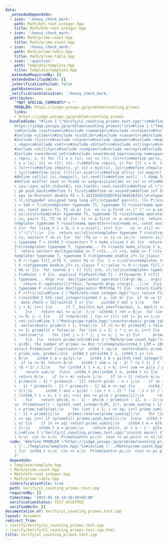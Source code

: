 ```yaml
---
data:
  _extendedDependsOn:
  - icon: ':heavy_check_mark:'
    path: Math/kth-root-integer.hpp
    title: Math/kth-root-integer.hpp
  - icon: ':heavy_check_mark:'
    path: Math/prime-count.hpp
    title: Math/prime-count.hpp
  - icon: ':heavy_check_mark:'
    path: Math/prime-table.hpp
    title: Math/prime-table.hpp
  - icon: ':question:'
    path: Template/template.hpp
    title: Template/template.hpp
  _extendedRequiredBy: []
  _extendedVerifiedWith: []
  _isVerificationFailed: false
  _pathExtension: cpp
  _verificationStatusIcon: ':heavy_check_mark:'
  attributes:
    '*NOT_SPECIAL_COMMENTS*': ''
    PROBLEM: https://judge.yosupo.jp/problem/counting_primes
    links:
    - https://judge.yosupo.jp/problem/counting_primes
  bundledCode: "#line 1 \"Verify/LC_counting_primes.test.cpp\"\n#define PROBLEM \"\
    https://judge.yosupo.jp/problem/counting_primes\"\n\n#line 1 \"Template/template.hpp\"\
    \n#include <iostream>\n#include <iomanip>\n#include <cstdio>\n#include <cmath>\n\
    #include <ctime>\n#include <cstdlib>\n#include <cassert>\n#include <vector>\n\
    #include <list>\n#include <stack>\n#include <queue>\n#include <deque>\n#include\
    \ <map>\n#include <set>\n#include <bitset>\n#include <string>\n#include <algorithm>\n\
    #include <utility>\n#include <complex>\n#include <array>\n#include <random>\n\
    #include <unordered_set>\n#include <unordered_map>\nusing namespace std;\n\n#define\
    \ rep(x, s, t) for (ll x = (s); (x) <= (t); (x)++)\n#define per(x, s, t) for (ll\
    \ x = (s); (x) >= (t); (x)--)\n#define reps(x, s) for (ll x = 0; (x) < (ll)(s).size();\
    \ (x)++)\n#define chmin(x, y) (x) = min((x), (y))\n#define chmax(x, y) (x) = max((x),\
    \ (y))\n#define sz(x) ((ll)(x).size())\n#define all(x) (x).begin(), (x).end()\n\
    #define rall(x) (x).rbegin(), (x).rend()\n#define outl(...) dump_func(__VA_ARGS__)\n\
    #define outf(x) cout << fixed << setprecision(16) << (x) << nl\n#define fastio\
    \ ios::sync_with_stdio(0); cin.tie(0); cout.tie(0)\n#define nl \"\\n\"\n#define\
    \ pb push_back\n#define fi first\n#define se second\n#define inf 2e18\n#define\
    \ eps 1e-9\nconst double PI = 3.1415926535897932384626433;\n\ntypedef long long\
    \ ll;\ntypedef unsigned long long ull;\ntypedef pair<ll, ll> P;\n\nconst int mod\
    \ = 1e9 + 7;\n\ntemplate< typename T1, typename T2 >\nostream& operator<<(ostream&\
    \ os, const pair< T1, T2 >& p) {\n  os << p.first << \" \" << p.second;\n  return\
    \ os;\n}\n\ntemplate< typename T1, typename T2 >\nistream& operator>>(istream&\
    \ is, pair< T1, T2 >& p) {\n  is >> p.first >> p.second;\n  return is;\n}\n\n\
    template< typename T >\nostream& operator<<(ostream& os, const vector< T >& v)\
    \ {\n  for (size_t i = 0; i < v.size(); i++) {\n    os << v[i] << (i + 1 != v.size()?\"\
    \ \":\"\");\n  }\n  return os;\n}\n\ntemplate< typename T >\nistream& operator>>(istream&\
    \ is, vector< T >& v) {\n  for (T& in : v) is >> in;\n  return is;\n}\n\ntemplate<\
    \ typename T = int64_t >\nvector< T > make_v(size_t a) {\n  return vector< T >(a);\n\
    }\n\ntemplate< typename T, typename... Ts >\nauto make_v(size_t a, Ts... ts) {\n\
    \  return vector< decltype(make_v< T >(ts...)) >(a, make_v< T >(ts...));\n}\n\n\
    template< typename T, typename V >\ntypename enable_if< is_class< T >::value ==\
    \ 0 >::type fill_v(T& t, const V& v) {\n  t = v;\n}\n\ntemplate< typename T, typename\
    \ V >\ntypename enable_if< is_class< T >::value != 0 >::type fill_v(T& t, const\
    \ V& v) {\n  for (auto& e : t) fill_v(e, v);\n}\n\ntemplate< typename F >\nstruct\
    \ FixPoint : F {\n  explicit FixPoint(F&& f) : F(forward< F >(f)) {}\n\n  template<\
    \ typename... Args >\n  decltype(auto) operator()(Args &&... args) const {\n \
    \   return F::operator()(*this, forward< Args >(args)...);\n  }\n};\n\ntemplate<\
    \ typename F >\ninline decltype(auto) MFP(F&& f) {\n  return FixPoint< F >{forward<\
    \ F >(f)};\n}\n#line 1 \"Math/kth-root-integer.hpp\"\n// return floor( a^(1/k)\
    \ )\nuint64_t kth_root_integer(uint64_t a, int k) {\n  if (k == 1) return a;\n\
    \  auto check = [&](uint32_t x) {\n    uint64_t mul = 1;\n    for (int j = 0;\
    \ j < k; j++) {\n      if (__builtin_mul_overflow(mul, x, &mul)) return false;\n\
    \    }\n    return mul <= a;\n  };\n  uint64_t ret = 0;\n  for (int i = 31; i\
    \ >= 0; i--) {\n    if (check(ret | (1u << i))) ret |= 1u << i;\n  }\n  return\
    \ ret;\n}\n#line 1 \"Math/prime-table.hpp\"\nvector<bool> prime_table(int n) {\n\
    \  vector<bool> prime(n + 1, true);\n  if (n >= 0) prime[0] = false;\n  if (n\
    \ >= 1) prime[1] = false;\n  for (int i = 2; i * i <= n; i++) {\n    if (!prime[i])\
    \ continue;\n    for (int j = i * i; j <= n; j += i) {\n      prime[j] = false;\n\
    \    }\n  }\n  return prime;\n}\n#line 3 \"Math/prime-count.hpp\"\n\n/**\n * return\
    \ pi(N), the number of primes <= N\n */\ntemplate<int64_t LIM = 100000000000LL>\n\
    struct PrimeCount {\nprivate:\n  int64_t sq;\n  vector<bool> prime;\n  vector<int64_t>\
    \ prime_sum, primes;\n\n  int64_t p2(int64_t x, int64_t y) {\n    if (x < 4) return\
    \ 0;\n    int64_t a = pi(y);\n    int64_t b = pi(kth_root_integer(x, 2));\n  \
    \  if (a >= b) return 0;\n    int64_t sum = (a - 2) * (a + 1) / 2 - (b - 2) *\
    \ (b + 1) / 2;\n    for (int64_t i = a; i < b; i++) sum += pi(x / primes[i]);\n\
    \    return sum;\n  }\n\n  int64_t phi(int64_t m, int64_t n) {\n    if (m < 1)\
    \ return 0;\n    if (n > m) return 1;\n    if (n < 1) return m;\n    if (m <=\
    \ primes[n - 1] * primes[n - 1]) return pi(m) - n + 1;\n    if (m <= primes[n\
    \ - 1] * primes[n - 1] * primes[n - 1] && m <= sq) {\n      int64_t sx = pi(kth_root_integer(m,\
    \ 2));\n      int64_t ans = pi(m) - (sx + n - 2) * (sx - n + 1) / 2;\n      for\
    \ (int64_t i = n; i < sx; ++i) ans += pi(m / primes[i]);\n      return ans;\n\
    \    }\n    return phi(m, n - 1) - phi(m / primes[n - 1], n - 1);\n  }\n\npublic:\n\
    \n  PrimeCount() : sq(kth_root_integer(LIM, 2)), prime_sum(sq + 1) {\n    prime\
    \ = prime_table(sq);\n    for (int i = 1; i <= sq; i++) prime_sum[i] = prime_sum[i\
    \ - 1] + prime[i];\n    primes.reserve(prime_sum[sq]);\n    for (int i = 1; i\
    \ <= sq; i++) if (prime[i]) primes.push_back(i);\n  }\n\n  int64_t pi(int64_t\
    \ n) {\n    if (n <= sq) return prime_sum[n];\n    int64_t m = kth_root_integer(n,\
    \ 3);\n    int64_t a = pi(m);\n    return phi(n, a) + a - 1 - p2(n, m);\n  }\n\
    };\n#line 5 \"Verify/LC_counting_primes.test.cpp\"\n\nint main() {\n  int64_t\
    \ n;\n  cin >> n;\n  PrimeCount<> pc;\n  cout << pc.pi(n) << nl;\n}\n"
  code: "#define PROBLEM \"https://judge.yosupo.jp/problem/counting_primes\"\n\n#include\
    \ \"../Template/template.hpp\"\n#include \"../Math/prime-count.hpp\"\n\nint main()\
    \ {\n  int64_t n;\n  cin >> n;\n  PrimeCount<> pc;\n  cout << pc.pi(n) << nl;\n\
    }"
  dependsOn:
  - Template/template.hpp
  - Math/prime-count.hpp
  - Math/kth-root-integer.hpp
  - Math/prime-table.hpp
  isVerificationFile: true
  path: Verify/LC_counting_primes.test.cpp
  requiredBy: []
  timestamp: '2022-05-18 14:20:49+02:00'
  verificationStatus: TEST_ACCEPTED
  verifiedWith: []
documentation_of: Verify/LC_counting_primes.test.cpp
layout: document
redirect_from:
- /verify/Verify/LC_counting_primes.test.cpp
- /verify/Verify/LC_counting_primes.test.cpp.html
title: Verify/LC_counting_primes.test.cpp
---
```

